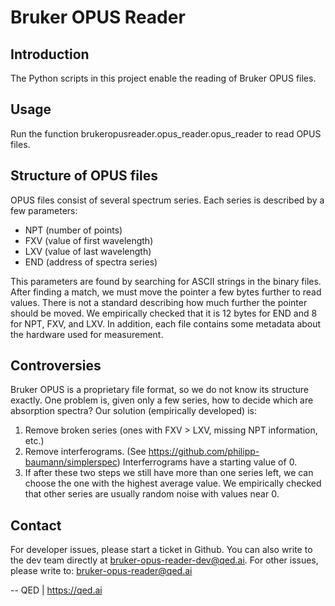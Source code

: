 # Bruker OPUS Reader

## Introduction
The Python scripts in this project enable the reading of Bruker OPUS files.

## Usage
Run the function brukeropusreader.opus_reader.opus_reader to read OPUS files.

## Structure of OPUS files
OPUS files consist of several spectrum series. 
Each series is described by a few parameters: 

- NPT (number of points)
- FXV (value of first wavelength)
- LXV (value of last wavelength)
- END (address of spectra series)

This parameters are found by searching for ASCII strings in the binary files.
After finding a match, we must move the pointer a few bytes further to read values.
There is not a standard describing how much further the pointer should be moved. 
We empirically checked that it is 12 bytes for END and 8 for NPT, FXV, and LXV.
In addition, each file contains some metadata about the hardware used for measurement.

## Controversies
Bruker OPUS is a proprietary file format, so we do not know its structure exactly.
One problem is, given only a few series, how to decide which are absorption spectra?
Our solution (empirically developed) is:

1. Remove broken series (ones with FXV > LXV, missing NPT information, etc.)
2. Remove interferograms. (See https://github.com/philipp-baumann/simplerspec) Interferrograms have a starting value of 0.
3. If after these two steps we still have more than one series left, we can choose the one with the highest average value. We empirically checked that other series are usually random noise with values near 0.


## Contact
For developer issues, please start a ticket in Github. 
You can also write to the dev team directly at bruker-opus-reader-dev@qed.ai. 
For other issues, please write to: bruker-opus-reader@qed.ai

--
QED | https://qed.ai

